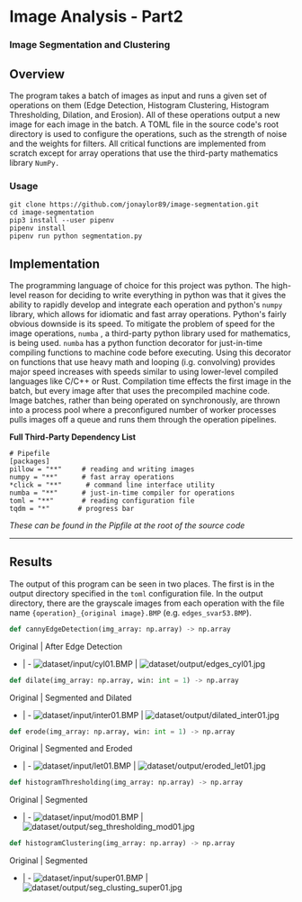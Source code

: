 # Image Analysis - Part2

### Image Segmentation and Clustering

## Overview

The program takes a batch of images as input and runs a given set of operations on them (Edge Detection, Histogram Clustering, Histogram Thresholding, Dilation, and Erosion). All of these operations output a new image for each image in the batch. A TOML file in the source code's root directory is used to configure the operations, such as the strength of noise and the weights for filters. All critical functions are implemented from scratch except for array operations that use the third-party mathematics library `NumPy.` 

### Usage

    git clone https://github.com/jonaylor89/image-segmentation.git
    cd image-segmentation
    pip3 install --user pipenv
    pipenv install
    pipenv run python segmentation.py

## Implementation

The programming language of choice for this project was python. The high-level reason for deciding to write everything in python was that it gives the ability to rapidly develop and integrate each operation and python's `numpy` library, which allows for idiomatic and fast array operations. Python's fairly obvious downside is its speed. To mitigate the problem of speed for the image operations, `numba` , a third-party python library used for mathematics, is being used. `numba` has a python function decorator for just-in-time compiling functions to machine code before executing. Using this decorator on functions that use heavy math and looping (i.g. convolving) provides major speed increases with speeds similar to using lower-level compiled languages like C/C++ or Rust. Compilation time effects the first image in the batch, but every image after that uses the precompiled machine code. Image batches, rather than being operated on synchronously, are thrown into a process pool where a preconfigured number of worker processes pulls images off a queue and runs them through the operation pipelines. 

**Full Third-Party Dependency List**

    # Pipefile
    [packages]
    pillow = "**"     # reading and writing images
    numpy = "**"      # fast array operations
    *click = "**"      # command line interface utility
    numba = "**"      # just-in-time compiler for operations
    toml = "**"       # reading configuration file
    tqdm = "*"       # progress bar

*These can be found in the Pipfile at the root of the source code*

---

## Results

The output of this program can be seen in two places. The first is in the output directory specified in the `toml` configuration file. In the output directory, there are the grayscale images from each operation with the file name `{operation}_{original image}.BMP` (e.g. `edges_svar53.BMP`).

```python
def cannyEdgeDetection(img_array: np.array) -> np.array
```
Original | After Edge Detection
- | -
![dataset/input/cyl01.BMP](dataset/input/cyl01.BMP) | ![dataset/output/edges_cyl01.jpg](dataset/output/edges_cyl01.jpg)

```python
def dilate(img_array: np.array, win: int = 1) -> np.array
```
Original | Segmented and Dilated
- | -
![dataset/input/inter01.BMP](dataset/input/inter01.BMP) | ![dataset/output/dilated_inter01.jpg](dataset/output/dilated_inter01.jpg)

```python
def erode(img_array: np.array, win: int = 1) -> np.array
```
Original | Segmented and Eroded
- | -
![dataset/input/let01.BMP](dataset/input/let01.BMP) | ![dataset/output/eroded_let01.jpg](dataset/output/eroded_let01.jpg)

```python
def histogramThresholding(img_array: np.array) -> np.array
```
Original | Segmented
- | -
![dataset/input/mod01.BMP](dataset/input/mod01.BMP) | ![dataset/output/seg_thresholding_mod01.jpg](dataset/output/seg_thresholding_mod01.jpg)

```python
def histogramClustering(img_array: np.array) -> np.array
```
Original | Segmented
- | -
![dataset/input/super01.BMP](dataset/input/super01.BMP) | ![dataset/output/seg_clusting_super01.jpg](dataset/output/seg_clusting_super01.jpg)
